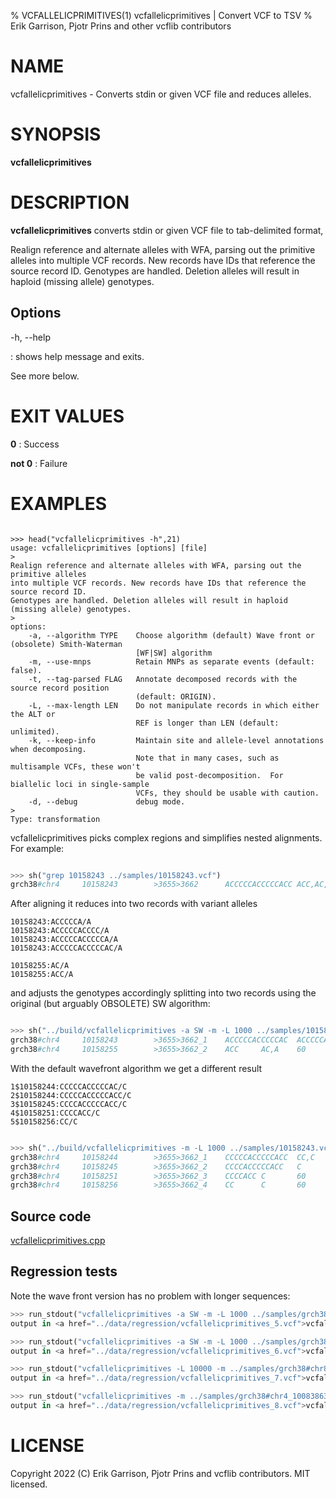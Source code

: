 % VCFALLELICPRIMITIVES(1) vcfallelicprimitives | Convert VCF to TSV
% Erik Garrison, Pjotr Prins and other vcflib contributors

# NAME

vcfallelicprimitives - Converts stdin or given VCF file and reduces alleles.

# SYNOPSIS

**vcfallelicprimitives**

# DESCRIPTION

**vcfallelicprimitives** converts stdin or given VCF file to tab-delimited format,

Realign reference and alternate alleles with WFA, parsing out the primitive alleles
into multiple VCF records. New records have IDs that reference the source record ID.
Genotypes are handled. Deletion alleles will result in haploid (missing allele) genotypes.

## Options

-h, --help

: shows help message and exits.

See more below.

# EXIT VALUES

**0**
: Success

**not 0**
: Failure

# EXAMPLES


<!--

    >>> from pytest.rtest import run_stdout, head, cat, sh

-->

```

>>> head("vcfallelicprimitives -h",21)
usage: vcfallelicprimitives [options] [file]
>
Realign reference and alternate alleles with WFA, parsing out the primitive alleles
into multiple VCF records. New records have IDs that reference the source record ID.
Genotypes are handled. Deletion alleles will result in haploid (missing allele) genotypes.
>
options:
    -a, --algorithm TYPE    Choose algorithm (default) Wave front or (obsolete) Smith-Waterman
                            [WF|SW] algorithm
    -m, --use-mnps          Retain MNPs as separate events (default: false).
    -t, --tag-parsed FLAG   Annotate decomposed records with the source record position
                            (default: ORIGIN).
    -L, --max-length LEN    Do not manipulate records in which either the ALT or
                            REF is longer than LEN (default: unlimited).
    -k, --keep-info         Maintain site and allele-level annotations when decomposing.
                            Note that in many cases, such as multisample VCFs, these won't
                            be valid post-decomposition.  For biallelic loci in single-sample
                            VCFs, they should be usable with caution.
    -d, --debug             debug mode.
>
Type: transformation

```

vcfallelicprimitives picks complex regions and simplifies nested alignments. For example:

```python

>>> sh("grep 10158243 ../samples/10158243.vcf")
grch38#chr4     10158243        >3655>3662      ACCCCCACCCCCACC ACC,AC,ACCCCCACCCCCAC,ACCCCCACC,ACA     60      .       AC=64,3,2,3,1;AF=0.719101,0.0337079,0.0224719,0.0337079,0.011236;AN=89;AT=>3655>3656>3657>3658>3659>3660>3662,>3655>3656>3660>3662,>3655>3660>3662,>3655>3656>3657>3658>3660>3662,>3655>3656>3657>3660>3662,>3655>3656>3661>3662;NS=45;LV=0     GT      0|0     1|1     1|1     1|0     5|1     0|4     0|1     0|1     1|1     1|1     1|1     1|1     1|1     1|1     1|1     4|3     1|1     1|1     1|1     1|0     1|0     1|0     1|0     1|1     1|1     1|4     1|1     1|1     3|0     1|0     1|1     0|1     1|1     1|1     2|1     1|2     1|1     1|1     0|1     1|1     1|1     1|0     1|2     1|1     0

```

After aligning it reduces into two records with variant alleles

```
10158243:ACCCCCA/A
10158243:ACCCCCACCCC/A
10158243:ACCCCCACCCCCA/A
10158243:ACCCCCACCCCCAC/A

10158255:AC/A
10158255:ACC/A
```

and adjusts the genotypes accordingly splitting into two records using the original (but arguably OBSOLETE) SW algorithm:

```python

>>> sh("../build/vcfallelicprimitives -a SW -m -L 1000 ../samples/10158243.vcf|grep -v ^\#")
grch38#chr4     10158243        >3655>3662_1    ACCCCCACCCCCAC  ACCCCCAC,ACAC,AC,A      60      .       AC=3,1,64,3;AF=0.0337079,0.011236,0.719101,0.0337079;LEN=6,10,12,13;ORIGIN=grch38#chr4:10158243,grch38#chr4:10158243,grch38#chr4:10158243,grch38#chr4:10158243;TYPE=del,del,del,del     GT      0|0     3|3     3|3     3|0     2|3     0|1     0|3     0|3     3|3     3|3     3|3     3|3     3|3     3|3     3|3     1|0     3|3     3|3     3|3     3|0     3|0     3|0     3|0     3|3     3|3     3|1     3|3     3|3     0|0     3|0     3|3     0|3     3|3     3|3     4|3     3|4     3|3     3|3     0|3     3|3     3|3     3|0     3|4     3|3     0
grch38#chr4     10158255        >3655>3662_2    ACC     AC,A    60      .       AC=2,1;AF=0.0224719,0.011236;LEN=1,2;ORIGIN=grch38#chr4:10158243,grch38#chr4:10158243;TYPE=del,del      GT      0|0     .|.     .|.     .|0     2|.     0|0     0|.     0|.     .|.     .|.     .|.     .|.     .|.     .|.     .|.     0|1     .|.     .|.     .|.     .|0     .|0     .|0     .|0     .|.     .|.     .|0     .|.     .|.     1|0     .|0     .|.     0|.     .|.     .|.     .|.     .|.     .|.     .|.     0|.     .|.     .|.     .|0     .|.     .|.     0

```

With the default wavefront algorithm we get a different result

```
1$10158244:CCCCCACCCCCAC/C
2$10158244:CCCCCACCCCCACC/C
3$10158245:CCCCACCCCCACC/C
4$10158251:CCCCACC/C
5$10158256:CC/C
```

```python

>>> sh("../build/vcfallelicprimitives -m -L 1000 ../samples/10158243.vcf|grep -v ^\#")
grch38#chr4     10158244        >3655>3662_1    CCCCCACCCCCACC  CC,C    60      .       AC=1,3;AF=0.011236,0.0337079;LEN=12,13;ORIGIN=grch38#chr4:10158243,grch38#chr4:10158243;TYPE=del,del    GT      0|0     0|0     0|0     0|0     1|0     0|0     0|0     0|0     0|0     0|0     0|0     0|0     0|0     0|0     0|0     0|0     0|0     0|0     0|0     0|0     0|0     0|0     0|0     0|0     0|0     0|0     0|0     0|0     0|0     0|0     0|0     0|0     0|0     0|0     2|0     0|2     0|0     0|0     0|0     0|0     0|0     0|0     0|2     0|0     0
grch38#chr4     10158245        >3655>3662_2    CCCCACCCCCACC   C       60      .       AC=64;AF=0.719101;LEN=12;ORIGIN=grch38#chr4:10158243;TYPE=del   GT      0|0     1|1     1|1     1|0     .|1     0|0     0|1     0|1     1|1     1|1     1|1     1|1     1|1     1|1     1|1     0|0     1|1     1|1     1|1     1|0     1|0     1|0     1|0     1|1     1|1     1|0     1|1     1|1     0|0     1|0     1|1     0|1     1|1     1|1     .|1     1|.     1|1     1|1     0|1     1|1     1|1     1|0     1|.     1|1     0
grch38#chr4     10158251        >3655>3662_3    CCCCACC C       60      .       AC=3;AF=0.0337079;LEN=6;ORIGIN=grch38#chr4:10158243;TYPE=del    GT      0|0     .|.     .|.     .|0     .|.     0|1     0|.     0|.     .|.     .|.     .|.     .|.     .|.     .|.     .|.     1|0     .|.     .|.     .|.     .|0     .|0     .|0     .|0     .|.     .|.     .|1     .|.     .|.     0|0     .|0     .|.     0|.     .|.     .|.     .|.     .|.     .|.     .|.     0|.     .|.     .|.     .|0     .|.     .|.     0
grch38#chr4     10158256        >3655>3662_4    CC      C       60      .       AC=2;AF=0.0224719;LEN=1;ORIGIN=grch38#chr4:10158243;TYPE=del    GT      0|0     .|.     .|.     .|0     .|.     0|.     0|.     0|.     .|.     .|.     .|.     .|.     .|.     .|.     .|.     .|1     .|.     .|.     .|.     .|0     .|0     .|0     .|0     .|.     .|.     .|.     .|.     .|.     1|0     .|0     .|.     0|.     .|.     .|.     .|.     .|.     .|.     .|.     0|.     .|.     .|.     .|0     .|.     .|.     0

```


## Source code

[vcfallelicprimitives.cpp](../../src/vcfallelicprimitives.cpp)

## Regression tests

Note the wave front version has no problem with longer sequences:

```python
>>> run_stdout("vcfallelicprimitives -a SW -m -L 1000 ../samples/grch38#chr8_36353854-36453166.vcf", ext="vcf")
output in <a href="../data/regression/vcfallelicprimitives_5.vcf">vcfallelicprimitives_5.vcf</a>

>>> run_stdout("vcfallelicprimitives -a SW -m -L 1000 ../samples/grch38#chr4_10083863-10181258.vcf", ext="vcf")
output in <a href="../data/regression/vcfallelicprimitives_6.vcf">vcfallelicprimitives_6.vcf</a>

>>> run_stdout("vcfallelicprimitives -L 10000 -m ../samples/grch38#chr8_36353854-36453166.vcf", ext="vcf")
output in <a href="../data/regression/vcfallelicprimitives_7.vcf">vcfallelicprimitives_7.vcf</a>

>>> run_stdout("vcfallelicprimitives -m ../samples/grch38#chr4_10083863-10181258.vcf", ext="vcf")
output in <a href="../data/regression/vcfallelicprimitives_8.vcf">vcfallelicprimitives_8.vcf</a>

```

# LICENSE

Copyright 2022 (C) Erik Garrison, Pjotr Prins and vcflib contributors. MIT licensed.
